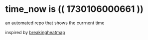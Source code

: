 # time_now is (( 1730106000661 ))

an automated repo that shows the currnent time

inspired by [breakingheatmap](https://github.com/breakingheatmap/breakingheatmap)